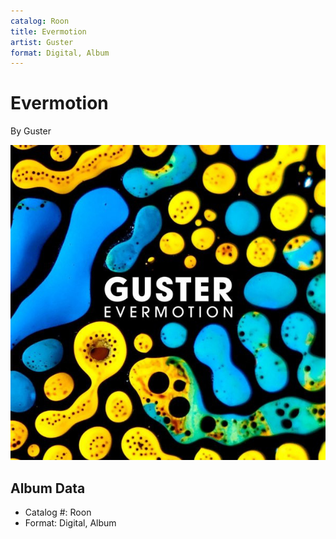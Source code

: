 ```yaml
---
catalog: Roon
title: Evermotion
artist: Guster
format: Digital, Album
---
```


# Evermotion

By Guster

![](../../assets/albumcovers/Guster-Evermotion.png)

## Album Data

- Catalog #: Roon
- Format: Digital, Album

